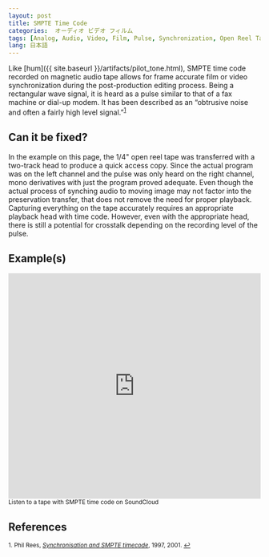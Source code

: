 ```yaml
---
layout: post
title: SMPTE Time Code
categories:  オーディオ ビデオ フィルム
tags: [Analog, Audio, Video, Film, Pulse, Synchronization, Open Reel Tape]
lang: 日本語
---
```


Like [hum]({{ site.baseurl }}/artifacts/pilot_tone.html), SMPTE time code recorded on magnetic audio tape allows for frame accurate film or video synchronization during the post-production editing process. Being a rectangular wave signal, it is heard as a pulse similar to that of a fax machine or dial-up modem.  It has been described as an “obtrusive noise and often a fairly high level signal.”<sup><a href="#fn1" id="ref1">1</a></sup>

## Can it be fixed?

In the example on this page, the 1/4" open reel tape was transferred with a two-track head to produce a quick access copy. Since the actual program was on the left channel and the pulse was only heard on the right channel, mono derivatives with just the program proved adequate. Even though the actual process of synching audio to moving image may not factor into the preservation transfer, that does not remove the need for proper playback. Capturing everything on the tape accurately requires an appropriate playback head with time code. However, even with the appropriate head, there is still a potential for crosstalk depending on the recording level of the pulse.

## Example(s)

<iframe width="100%" height="450" scrolling="no" frameborder="no" src="https://w.soundcloud.com/player/?url=https%3A//api.soundcloud.com/tracks/96926260&amp;auto_play=false&amp;hide_related=false&amp;show_comments=true&amp;show_user=true&amp;show_reposts=false&amp;visual=true"></iframe><sub>Listen to a tape with SMPTE time code on SoundCloud</sub>

## References

<sup id="fn1">1. Phil Rees, [_Synchronisation and SMPTE timecode_](http://www.philrees.co.uk/articles/timecode.htm), 1997, 2001. <a href="#ref1" title="Jump back to footnote 1 in the text.">↩</a></sup>  
